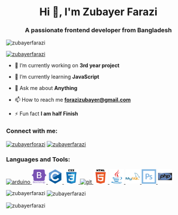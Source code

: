 <h1 align="center">Hi 👋, I'm Zubayer Farazi</h1>
<h3 align="center">A passionate frontend developer from Bangladesh</h3>

<p align="left"> <img src="https://komarev.com/ghpvc/?username=zubayerfarazi&label=Profile%20views&color=0e75b6&style=flat" alt="zubayerfarazi" /> </p>

<p align="left"> <a href="https://github.com/ryo-ma/github-profile-trophy"><img src="https://github-profile-trophy.vercel.app/?username=zubayerfarazi" alt="zubayerfarazi" /></a> </p>

- 🔭 I’m currently working on **3rd year project**

- 🌱 I’m currently learning **JavaScript**

- 💬 Ask me about **Anything**

- 📫 How to reach me **forazizubayer@gmail.com**

- ⚡ Fun fact **I am half Finish**

<h3 align="left">Connect with me:</h3>
<p align="left">
<a href="https://fb.com/zubayerforazi" target="blank"><img align="center" src="https://raw.githubusercontent.com/rahuldkjain/github-profile-readme-generator/master/src/images/icons/Social/facebook.svg" alt="zubayerforazi" height="30" width="40" /></a>
<a href="https://instagram.com/zubayerfarazi" target="blank"><img align="center" src="https://raw.githubusercontent.com/rahuldkjain/github-profile-readme-generator/master/src/images/icons/Social/instagram.svg" alt="zubayerfarazi" height="30" width="40" /></a>
</p>

<h3 align="left">Languages and Tools:</h3>
<p align="left"> <a href="https://www.arduino.cc/" target="_blank" rel="noreferrer"> <img src="https://cdn.worldvectorlogo.com/logos/arduino-1.svg" alt="arduino" width="40" height="40"/> </a> <a href="https://getbootstrap.com" target="_blank" rel="noreferrer"> <img src="https://raw.githubusercontent.com/devicons/devicon/master/icons/bootstrap/bootstrap-plain-wordmark.svg" alt="bootstrap" width="40" height="40"/> </a> <a href="https://www.cprogramming.com/" target="_blank" rel="noreferrer"> <img src="https://raw.githubusercontent.com/devicons/devicon/master/icons/c/c-original.svg" alt="c" width="40" height="40"/> </a> <a href="https://www.w3schools.com/css/" target="_blank" rel="noreferrer"> <img src="https://raw.githubusercontent.com/devicons/devicon/master/icons/css3/css3-original-wordmark.svg" alt="css3" width="40" height="40"/> </a> <a href="https://git-scm.com/" target="_blank" rel="noreferrer"> <img src="https://www.vectorlogo.zone/logos/git-scm/git-scm-icon.svg" alt="git" width="40" height="40"/> </a> <a href="https://www.w3.org/html/" target="_blank" rel="noreferrer"> <img src="https://raw.githubusercontent.com/devicons/devicon/master/icons/html5/html5-original-wordmark.svg" alt="html5" width="40" height="40"/> </a> <a href="https://www.java.com" target="_blank" rel="noreferrer"> <img src="https://raw.githubusercontent.com/devicons/devicon/master/icons/java/java-original.svg" alt="java" width="40" height="40"/> </a> <a href="https://www.mysql.com/" target="_blank" rel="noreferrer"> <img src="https://raw.githubusercontent.com/devicons/devicon/master/icons/mysql/mysql-original-wordmark.svg" alt="mysql" width="40" height="40"/> </a> <a href="https://www.photoshop.com/en" target="_blank" rel="noreferrer"> <img src="https://raw.githubusercontent.com/devicons/devicon/master/icons/photoshop/photoshop-line.svg" alt="photoshop" width="40" height="40"/> </a> <a href="https://www.php.net" target="_blank" rel="noreferrer"> <img src="https://raw.githubusercontent.com/devicons/devicon/master/icons/php/php-original.svg" alt="php" width="40" height="40"/> </a> </p>

<p><img align="left" src="https://github-readme-stats.vercel.app/api/top-langs?username=zubayerfarazi&show_icons=true&locale=en&layout=compact" alt="zubayerfarazi" /></p>

<p>&nbsp;<img align="center" src="https://github-readme-stats.vercel.app/api?username=zubayerfarazi&show_icons=true&locale=en" alt="zubayerfarazi" /></p>

<p><img align="center" src="https://github-readme-streak-stats.herokuapp.com/?user=zubayerfarazi&" alt="zubayerfarazi" /></p>


